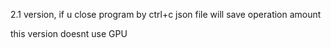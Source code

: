2.1 version, if u close program by ctrl+c json file will save operation amount

this version doesnt use GPU

